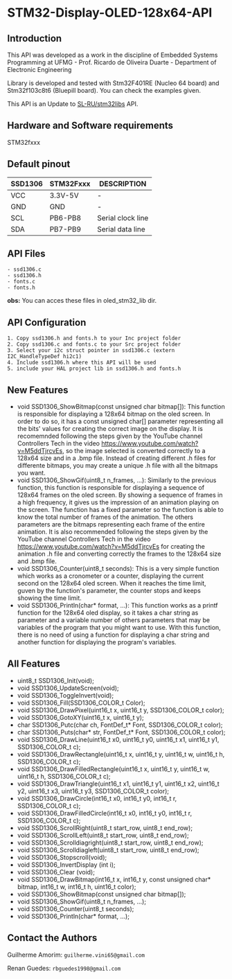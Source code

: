 # STM32-Display-OLED-128x64-API

## Introduction
This API was developed as a work in the discipline of Embedded Systems Programming at UFMG - Prof. Ricardo de Oliveira Duarte - Department of Electronic Engineering

Library is developed and tested with Stm32F401RE (Nucleo 64 board) and Stm32f103c8t6 (Bluepill board). You can check the examples given.

This API is an Update to [SL-RU/stm32libs](https://github.com/SL-RU/stm32libs) API.

## Hardware and Software requirements
STM32fxxx

## Default pinout
SSD1306 | STM32Fxxx | DESCRIPTION
------------ | ------------- | -------------
VCC | 3.3V-5V | - 
GND | GND | -
SCL | PB6-PB8 |Serial clock line
SDA | PB7-PB9 |Serial data line

## API Files
	- ssd1306.c
	- ssd1306.h
	- fonts.c
	- fonts.h

__obs:__ You can acces these files in oled_stm32_lib dir.

## API Configuration
	1. Copy ssd1306.h and fonts.h to your Inc project folder
	2. Copy ssd1306.c and fonts.c to your Src project folder
	3. Select your i2c struct pointer in ssd1306.c (extern I2C_HandleTypeDef hi2c1)
	4. Include ssd1306.h where this API will be used
	5. include your HAL project lib in ssd1306.h and fonts.h
  
## New Features
* void SSD1306_ShowBitmap(const unsigned char bitmap[]):
	This function is responsible for displaying a 128x64 bitmap on the oled screen. In order to do so, it has a const unsigned char[] parameter representing all the bits' 		values for creating the correct image on the display. It is recomemnded following the steps given by the YouTube channel Controllers Tech in the video 				https://www.youtube.com/watch?v=M5ddTjrcvEs, so the image selected is converted correctly to a 128x64 size and in a .bmp file. Instead of creating different .h files 		for differente bitmaps, you may create a unique .h file with all the bitmaps you want.
* void SSD1306_ShowGif(uint8_t n_frames, ...):
	Similarly to the previous function, this function is responsible for displaying a sequence of 128x64 frames on the oled screen. By showing a sequence of 			frames in a high frequency, it gives us the impression of an animation playing on the screen. The function has a fixed parameter so the function is able to know the 		total number of frames of the animation. The others parameters are the bitmaps representing each frame of the entire animation. It is also recommended following the 		steps given by the YouTube channel Controllers Tech in the video https://www.youtube.com/watch?v=M5ddTjrcvEs for creating the animation .h file and converting correctly 	 the frames to the 128x64 size and .bmp file.
* void SSD1306_Counter(uint8_t seconds):
	This is a very simple function which works as a cronometer or a counter, displaying the current second on the 128x64 oled screen. When it reaches the time limit, guven 	by the function's parameter, the counter stops and keeps showing the time limit.
* void SSD1306_Println(char* format, ...):
	This function works as a printf function for the 128x64 oled display, so it takes a char string as parameter and a variable number of others parameters that may be 		variables of the program that you might want to use. With this function, there is no need of using a function for displaying a char string and another function for 		displaying the program's variables.

## All Features
* uint8_t SSD1306_Init(void);
* void SSD1306_UpdateScreen(void);
* void SSD1306_ToggleInvert(void);
* void SSD1306_Fill(SSD1306_COLOR_t Color);
* void SSD1306_DrawPixel(uint16_t x, uint16_t y, SSD1306_COLOR_t color);
* void SSD1306_GotoXY(uint16_t x, uint16_t y);
* char SSD1306_Putc(char ch, FontDef_t* Font, SSD1306_COLOR_t color);
* char SSD1306_Puts(char* str, FontDef_t* Font, SSD1306_COLOR_t color);
* void SSD1306_DrawLine(uint16_t x0, uint16_t y0, uint16_t x1, uint16_t y1, SSD1306_COLOR_t c);
* void SSD1306_DrawRectangle(uint16_t x, uint16_t y, uint16_t w, uint16_t h, SSD1306_COLOR_t c);
* void SSD1306_DrawFilledRectangle(uint16_t x, uint16_t y, uint16_t w, uint16_t h, SSD1306_COLOR_t c);
* void SSD1306_DrawTriangle(uint16_t x1, uint16_t y1, uint16_t x2, uint16_t y2, uint16_t x3, uint16_t y3, SSD1306_COLOR_t color);
* void SSD1306_DrawCircle(int16_t x0, int16_t y0, int16_t r, SSD1306_COLOR_t c);
* void SSD1306_DrawFilledCircle(int16_t x0, int16_t y0, int16_t r, SSD1306_COLOR_t c);
* void SSD1306_ScrollRight(uint8_t start_row, uint8_t end_row);
* void SSD1306_ScrollLeft(uint8_t start_row, uint8_t end_row);
* void SSD1306_Scrolldiagright(uint8_t start_row, uint8_t end_row);
* void SSD1306_Scrolldiagleft(uint8_t start_row, uint8_t end_row);
* void SSD1306_Stopscroll(void);
* void SSD1306_InvertDisplay (int i);
* void SSD1306_Clear (void);
* void SSD1306_DrawBitmap(int16_t x, int16_t y, const unsigned char* bitmap, int16_t w, int16_t h, uint16_t color);
* void SSD1306_ShowBitmap(const unsigned char bitmap[]);
* void SSD1306_ShowGif(uint8_t n_frames, ...);
* void SSD1306_Counter(uint8_t seconds);
* void SSD1306_Println(char* format, ...);

## Contact the Authors
Guilherme Amorim: `guilherme.vini65@gmail.com`

Renan Guedes: `rbguedes1998@gmail.com`

